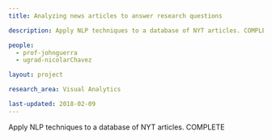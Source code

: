 ```yaml
---
title: Analyzing news articles to answer research questions

description: Apply NLP techniques to a database of NYT articles. COMPLETE

people:
  - prof-johnguerra
  - ugrad-nicolarChavez

layout: project  

research_area: Visual Analytics

last-updated: 2018-02-09
---
```

Apply NLP techniques to a database of NYT articles. COMPLETE
